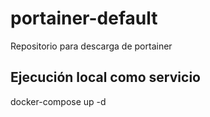 # portainer-default
Repositorio para descarga de portainer

## Ejecución local como servicio
docker-compose up -d
